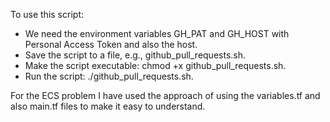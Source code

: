 To use this script:

* We need the environment variables GH_PAT and GH_HOST with Personal Access Token and also the  host.
* Save the script to a file, e.g., github_pull_requests.sh.
* Make the script executable: chmod +x github_pull_requests.sh.
* Run the script: ./github_pull_requests.sh.


For the ECS problem I have used the approach of using the variables.tf and also main.tf files to make it easy to understand.

